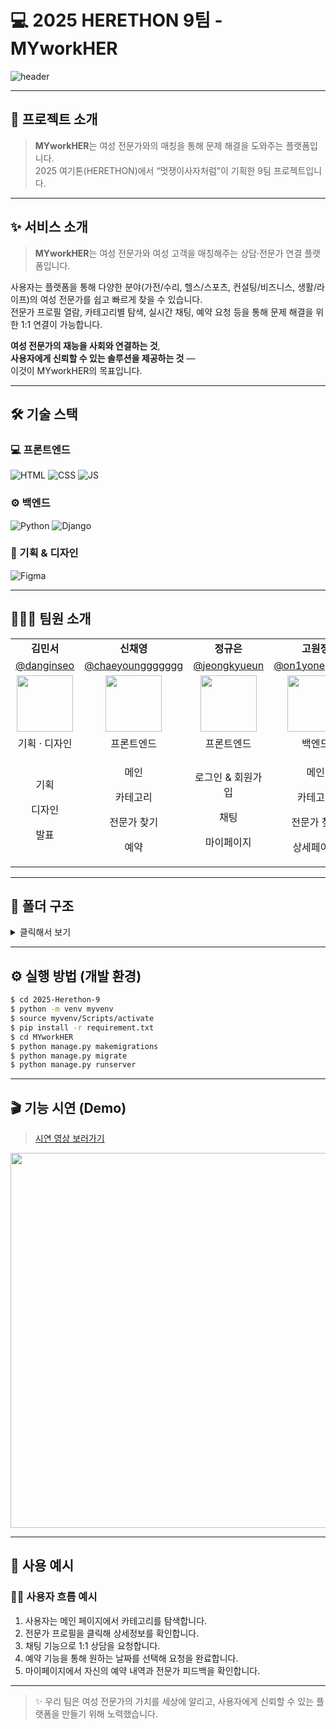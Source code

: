# 💻 2025 HERETHON 9팀 - MYworkHER

![header](https://capsule-render.vercel.app/api?type=waving&color=0:3A5DFF,100:755DFE&height=300&section=header&text=MYworkHER&fontSize=55&fontAlignY=38&animation=fadeIn&desc=2025%20%EB%A9%8B%EC%9F%81%EC%9D%B4%EC%82%AC%EC%9E%90%EC%B2%98%EB%9F%BC%20%EC%97%AC%EA%B8%B0%ED%86%A4%209%ED%8C%80&descAlignY=51&descAlign=57&fontColor=FFFFFF)

---

## 🧩 프로젝트 소개

> **MYworkHER**는 여성 전문가와의 매칭을 통해 문제 해결을 도와주는 플랫폼입니다.  
> 2025 여기톤(HERETHON)에서 “멋쟁이사자처럼”이 기획한 9팀 프로젝트입니다.

---
## ✨ 서비스 소개

> **MYworkHER**는 여성 전문가와 여성 고객을 매칭해주는 상담·전문가 연결 플랫폼입니다.

사용자는 플랫폼을 통해 다양한 분야(가전/수리, 헬스/스포츠, 컨설팅/비즈니스, 생활/라이프)의 여성 전문가를 쉽고 빠르게 찾을 수 있습니다.  
전문가 프로필 열람, 카테고리별 탐색, 실시간 채팅, 예약 요청 등을 통해 문제 해결을 위한 1:1 연결이 가능합니다.

**여성 전문가의 재능을 사회와 연결하는 것**,  
**사용자에게 신뢰할 수 있는 솔루션을 제공하는 것** —  
이것이 MYworkHER의 목표입니다.

---

## 🛠️ 기술 스택

### 💻 프론트엔드  
![HTML](https://img.shields.io/badge/html-E34F26?style=for-the-badge&logo=html5&logoColor=white)
![CSS](https://img.shields.io/badge/css-1572B6?style=for-the-badge&logo=css3&logoColor=white)
![JS](https://img.shields.io/badge/javascript-F7DF1E?style=for-the-badge&logo=javascript&logoColor=black)

### ⚙️ 백엔드  
![Python](https://img.shields.io/badge/python-3776AB?style=for-the-badge&logo=python&logoColor=white)
![Django](https://img.shields.io/badge/django-092E20?style=for-the-badge&logo=Django&logoColor=white)

### 🎨 기획 & 디자인  
![Figma](https://img.shields.io/badge/figma-F24E1E?style=for-the-badge&logo=figma&logoColor=white)

---

## 🧑‍🤝‍🧑 팀원 소개

<table border="0" cellspacing="0" cellpadding="5" width="100%">
  <tr>
    <td align="center"><b>김민서</b></td>
    <td align="center"><b>신채영</b></td>
    <td align="center"><b>정규은</b></td>
    <td align="center"><b>고원정</b></td>
    <td align="center"><b>고희주</b></td>
  </tr>
  <tr>
    <td align="center">
      <a href="https://github.com/minseo123" target="_blank">@danginseo</a>
    </td>
    <td align="center">
      <a href="https://github.com/chaeyoung-dev" target="_blank">@chaeyounggggggg</a>
    </td>
    <td align="center">
      <a href="https://github.com/gyueun-j" target="_blank">@jeongkyueun</a>
    </td>
    <td align="center">
      <a href="https://github.com/won-jung" target="_blank">@on1yoneprivate</a>
    </td>
    <td align="center">
      <a href="https://github.com/heeju-g" target="_blank">@HeejuKo</a>
    </td>
  </tr>
  <tr>
    <td align="center">
      <img src="https://i.ibb.co/sWXnzcJ/befbedf87e51f5b02aac8b882ada60fd-sticker.png" width="90px">
    </td>
    <td align="center">
      <img src="https://i.ibb.co/MRr1QMW/f67635fddb50d05f2d0f142e63b0ab5c-sticker.png" width="90px">
    </td>
    <td align="center">
      <img src="https://i.ibb.co/2KDG82L/d006044e5996d0023cd2e18425aa4677-sticker.png" width="90px">
    </td>
    <td align="center">
      <img src="https://i.ibb.co/2KDG82L/d006044e5996d0023cd2e18425aa4677-sticker.png" width="90px">
    </td>
    <td align="center">
      <img src="https://i.ibb.co/2KDG82L/d006044e5996d0023cd2e18425aa4677-sticker.png" width="90px">
    </td>
  </tr>
  <tr>
    <td align="center">기획 · 디자인</td>
    <td align="center">프론트엔드</td>
    <td align="center">프론트엔드</td>
    <td align="center">백엔드</td>
    <td align="center">백엔드</td>
  </tr>
  <tr>
    <td align="center">
      <p>기획</p><p>디자인</p><p>발표</p>
    </td>
    <td align="center">
      <p>메인</p><p>카테고리</p><p>전문가 찾기</p><p>예약</p>
    </td>
    <td align="center">
      <p>로그인 & 회원가입</p><p>채팅</p><p>마이페이지</p>
    </td>
    <td align="center">
      <p>메인</p><p>카테고리</p><p>전문가 찾기</p><p>상세페이지</p>
    </td>
    <td align="center">
      <p>로그인 & 회원가입</p><p>채팅</p><p>마이페이지</p>
    </td>
  </tr>
</table>

---

## 📁 폴더 구조

<details>
<summary>클릭해서 보기</summary>
  

  ```
  📂 2025-HERETHON-9/
  ├── .github/
  ├── MYworkHER/
  │   ├── accounts/
  │   │   ├── __pycache__/
  │   │   ├── migrations/
  │   │   │   ├── __pycache__/
  │   │   │   ├── __init__.py  
  │   │   │   └── 0001_initial.py
  │   │   ├── templates/
  │   │   ├── __init__.py
  │   │   ├── admin.py
  │   │   ├── apps.py
  │   │   ├── forms.py
  │   │   ├── models.py
  │   │   ├── tests.py
  │   │   ├── urls.py
  │   │   └── views.py
  │   ├── chats/
  │   │   ├── __pycache__/
  │   │   ├── migrations/
  │   │   ├── templates/
  │   │   └── templatetags/
  │   ├── experts/
  │   ├── matching/
  │   ├── media/   
  │   ├── myadmin/
  │   ├── MYworkHER/
  │   ├── pages/
  │   ├── static/
  │   └── templates/components/
  ├── db.sqlite3
  ├── manage.py
  ├── venv/
  ├── .gitignore
  ├── README.md
  └── requirement.txt

  ```
</details>

---

## ⚙️ 실행 방법 (개발 환경)

```bash
$ cd 2025-Herethon-9
$ python -m venv myvenv
$ source myvenv/Scripts/activate
$ pip install -r requirement.txt
$ cd MYworkHER
$ python manage.py makemigrations
$ python manage.py migrate
$ python manage.py runserver
```
---

## 🎬 기능 시연 (Demo)

> [시연 영상 보러가기](https://www.youtube.com/watch?v=dummy-link)

<img src="https://i.ibb.co/album/demo-gif.gif" width="600px" />

---

## 🧪 사용 예시

### 👩‍💼 사용자 흐름 예시

1. 사용자는 메인 페이지에서 카테고리를 탐색합니다.
2. 전문가 프로필을 클릭해 상세정보를 확인합니다.
3. 채팅 기능으로 1:1 상담을 요청합니다.
4. 예약 기능을 통해 원하는 날짜를 선택해 요청을 완료합니다.
5. 마이페이지에서 자신의 예약 내역과 전문가 피드백을 확인합니다.

---

> ✨ 우리 팀은 여성 전문가의 가치를 세상에 알리고, 사용자에게 신뢰할 수 있는 플랫폼을 만들기 위해 노력했습니다.
